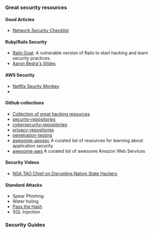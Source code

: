 ### Great security resources

#### Good Articles
* [Network Security Checklist](http://www.gfi.com/blog/the-ultimate-network-security-checklist/)

#### Ruby/Rails Security
* [Rails Goat](https://github.com/OWASP/railsgoat): A vulnerable version of Rails to start hacking and learn security practices.
* [Aaron Bedra's Slides](https://www.slideshare.net/abedra)

#### AWS Security
* [Netflix Seurity Monkey](https://github.com/Netflix/security_monkey)
* 

#### Github collections
* [Collection of great hacking resources](https://github.com/Hack-with-Github/Awesome-Hacking)
* [security-repositories](https://github.com/search?utf8=%E2%9C%93&q=topic%3Asecurity&type=Repositories)
* [cybersecurity-repositories](https://github.com/search?q=topic%3Acybersecurity&type=Repositories)
* [privacy-repositories](https://github.com/search?q=topic%3Aprivacy&type=Repositories)
* [penetration-testing](https://github.com/search?q=topic%3Apenetration-testing&type=Repositories)
* [awesome-appsec](https://github.com/paragonie/awesome-appsec) A curated list of resources for learning about application security
* [awesome-aws](https://github.com/donnemartin/awesome-aws) A curated list of awesome Amazon Web Services

#### Security Videos
* [NSA TAO Chief on Disrupting Nation State Hackers](https://www.youtube.com/watch?v=bDJb8WOJYdA)

#### Standard Attacks
* Spear Phishing
* Water holing
* [Pass the Hash](https://en.wikipedia.org/wiki/Pass_the_hash)
* SQL Injection

### Security Guides
